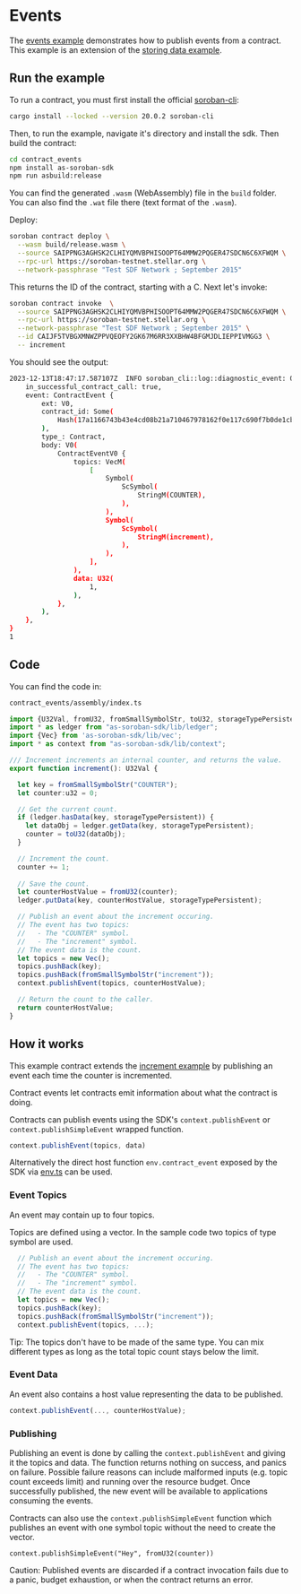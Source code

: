# Events

The [events example](https://github.com/Soneso/as-soroban-examples/tree/main/contract_events) demonstrates how to publish events from a contract. This example is an extension of the [storing data example](https://github.com/Soneso/as-soroban-examples/tree/main/increment).


## Run the example

To run a contract, you must first install the official [soroban-cli](https://soroban.stellar.org/docs/getting-started/setup):

```sh
cargo install --locked --version 20.0.2 soroban-cli
```

Then, to run the example, navigate it's directory and install the sdk. Then build the contract:

```sh
cd contract_events
npm install as-soroban-sdk
npm run asbuild:release
```

You can find the generated `.wasm` (WebAssembly) file in the `build` folder. You can also find the `.wat` file there (text format of the `.wasm`).

Deploy:

```sh
soroban contract deploy \
  --wasm build/release.wasm \
  --source SAIPPNG3AGHSK2CLHIYQMVBPHISOOPT64MMW2PQGER47SDCN6C6XFWQM \
  --rpc-url https://soroban-testnet.stellar.org \
  --network-passphrase "Test SDF Network ; September 2015"
```

This returns the ID of the contract, starting with a C. Next let's invoke:

```sh
soroban contract invoke  \
  --source SAIPPNG3AGHSK2CLHIYQMVBPHISOOPT64MMW2PQGER47SDCN6C6XFWQM \
  --rpc-url https://soroban-testnet.stellar.org \
  --network-passphrase "Test SDF Network ; September 2015" \
  --id CAIJF5TVBGXMNWZPPVQEOFY2GK67M6RR3XXBHW4BFGMJDLIEPPIVMGG3 \
  -- increment
```

You should see the output:
```sh
2023-12-13T18:47:17.587107Z  INFO soroban_cli::log::diagnostic_event: 0: DiagnosticEvent {
    in_successful_contract_call: true,
    event: ContractEvent {
        ext: V0,
        contract_id: Some(
            Hash(17a1166743b43e4cd08b21a710467978162f0e117c690f7b0de1cb8743d645f2),
        ),
        type_: Contract,
        body: V0(
            ContractEventV0 {
                topics: VecM(
                    [
                        Symbol(
                            ScSymbol(
                                StringM(COUNTER),
                            ),
                        ),
                        Symbol(
                            ScSymbol(
                                StringM(increment),
                            ),
                        ),
                    ],
                ),
                data: U32(
                    1,
                ),
            },
        ),
    },
}
1
```

## Code

You can find the code in:

```sh
contract_events/assembly/index.ts
```

```typescript
import {U32Val, fromU32, fromSmallSymbolStr, toU32, storageTypePersistent} from 'as-soroban-sdk/lib/value';
import * as ledger from "as-soroban-sdk/lib/ledger";
import {Vec} from 'as-soroban-sdk/lib/vec';
import * as context from "as-soroban-sdk/lib/context";

/// Increment increments an internal counter, and returns the value.
export function increment(): U32Val {

  let key = fromSmallSymbolStr("COUNTER");
  let counter:u32 = 0;

  // Get the current count.
  if (ledger.hasData(key, storageTypePersistent)) {
    let dataObj = ledger.getData(key, storageTypePersistent);
    counter = toU32(dataObj);
  }

  // Increment the count.
  counter += 1;
  
  // Save the count.
  let counterHostValue = fromU32(counter);
  ledger.putData(key, counterHostValue, storageTypePersistent);

  // Publish an event about the increment occuring.
  // The event has two topics:
  //   - The "COUNTER" symbol.
  //   - The "increment" symbol.
  // The event data is the count.
  let topics = new Vec();
  topics.pushBack(key);
  topics.pushBack(fromSmallSymbolStr("increment"));
  context.publishEvent(topics, counterHostValue);

  // Return the count to the caller.
  return counterHostValue;
}
```

## How it works

This example contract extends the [increment example](https://github.com/Soneso/as-soroban-examples/tree/main/increment) by publishing an event each time the counter is incremented.

Contract events let contracts emit information about what the contract is doing.

Contracts can publish events using the SDK's ```context.publishEvent``` or ```context.publishSimpleEvent``` wrapped function.

```typescript
context.publishEvent(topics, data)
``` 

Alternatively the direct host function ```env.contract_event``` exposed by the SDK via [env.ts](https://github.com/Soneso/as-soroban-sdk/blob/main/lib/env.ts) can be used.

### Event Topics

An event may contain up to four topics.

Topics are defined using a vector. In the sample code two topics of type symbol are used.

```typescript
  // Publish an event about the increment occuring.
  // The event has two topics:
  //   - The "COUNTER" symbol.
  //   - The "increment" symbol.
  // The event data is the count.
  let topics = new Vec();
  topics.pushBack(key);
  topics.pushBack(fromSmallSymbolStr("increment"));
  context.publishEvent(topics, ...);
```

Tip: The topics don't have to be made of the same type. You can mix different types as long as the total topic count stays below the limit.

### Event Data

An event also contains a host value representing the data to be published.

```typescript
context.publishEvent(..., counterHostValue);
```

### Publishing

Publishing an event is done by calling the ```context.publishEvent``` and giving it the topics and data. The function returns nothing on success, and panics on failure. Possible failure reasons can include malformed inputs (e.g. topic count exceeds limit) and running over the resource budget. Once successfully published, the new event will be available to applications consuming the events.

Contracts can also use the ```context.publishSimpleEvent``` function which publishes an event with one symbol topic without the need to create the vector.

```context.publishSimpleEvent("Hey", fromU32(counter))```

Caution: Published events are discarded if a contract invocation fails due to a panic, budget exhaustion, or when the contract returns an error.
